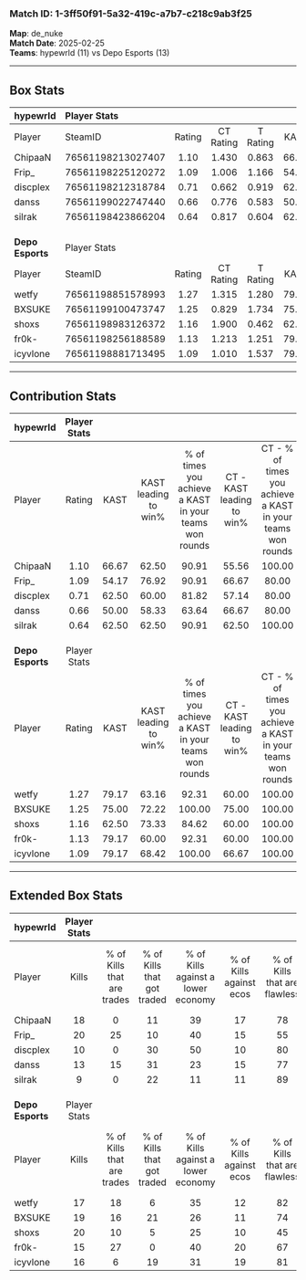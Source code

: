 ### Match ID: 1-3ff50f91-5a32-419c-a7b7-c218c9ab3f25  
**Map**: de_nuke  
**Match Date**: 2025-02-25  
**Teams**: hypewrld (11) vs Depo Esports (13)  

---  

## Box Stats  

| **hypewrld**     | Player Stats      |        |           |          |       |      |       |         |        |      |     |
| :- | :- | :-: | :-: | :-: | :-: | :-: | :-: | :-: | :-: | :-: | :-: |
| Player           | SteamID           | Rating | CT Rating | T Rating | KAST  | ADR  | Kills | Assists | Deaths | K/D  | HS% |
| ChipaaN          | 76561198213027407 |  1.10  |   1.430   |  0.863   | 66.67 | 88.5 |  18   |    5    |   18   | 1.00 | 50  |
| Frip_            | 76561198225120272 |  1.09  |   1.006   |  1.166   | 54.17 | 77.3 |  20   |    4    |   16   | 1.25 | 45  |
| discplex         | 76561198212318784 |  0.71  |   0.662   |  0.919   | 62.50 | 59.0 |  10   |    6    |   17   | 0.59 | 60  |
| danss            | 76561199022747440 |  0.66  |   0.776   |  0.583   | 50.00 | 61.9 |  13   |    2    |   20   | 0.65 | 69  |
| silrak           | 76561198423866204 |  0.64  |   0.817   |  0.604   | 62.50 | 48.4 |   9   |    4    |   17   | 0.53 | 44  |
|                  |                   |        |           |          |       |      |       |         |        |      |     |
|                  |                   |        |           |          |       |      |       |         |        |      |     |
|                  |                   |        |           |          |       |      |       |         |        |      |     |
| **Depo Esports** | Player Stats      |        |           |          |       |      |       |         |        |      |     |
| Player           | SteamID           | Rating | CT Rating | T Rating | KAST  | ADR  | Kills | Assists | Deaths | K/D  | HS% |
| wetfy            | 76561198851578993 |  1.27  |   1.315   |  1.280   | 79.17 | 77.0 |  17   |    5    |   11   | 1.55 | 41  |
| BXSUKE           | 76561199100473747 |  1.25  |   0.829   |  1.734   | 75.00 | 80.0 |  19   |    4    |   14   | 1.36 | 47  |
| shoxs            | 76561198983126372 |  1.16  |   1.900   |  0.462   | 62.50 | 82.7 |  20   |    2    |   16   | 1.25 | 80  |
| fr0k-            | 76561198256188589 |  1.13  |   1.213   |  1.251   | 79.17 | 71.5 |  15   |    3    |   13   | 1.15 | 73  |
| icyvlone         | 76561198881713495 |  1.09  |   1.010   |  1.537   | 79.17 | 73.5 |  16   |    4    |   17   | 0.94 | 81  |
---  

## Contribution Stats  

| **hypewrld**     | Player Stats |       |                      |                                                        |                           |                                                             |                          |                                                            |
| :- | :-: | :-: | :-: | :-: | :-: | :-: | :-: | :-: |
| Player           |    Rating    | KAST  | KAST leading to win% | % of times you achieve a KAST in your teams won rounds | CT - KAST leading to win% | CT - % of times you achieve a KAST in your teams won rounds | T - KAST leading to win% | T - % of times you achieve a KAST in your teams won rounds |
| ChipaaN          |     1.10     | 66.67 |        62.50         |                         90.91                          |           55.56           |                           100.00                            |          71.43           |                           83.33                            |
| Frip_            |     1.09     | 54.17 |        76.92         |                         90.91                          |           66.67           |                            80.00                            |          85.71           |                           100.00                           |
| discplex         |     0.71     | 62.50 |        60.00         |                         81.82                          |           57.14           |                            80.00                            |          62.50           |                           83.33                            |
| danss            |     0.66     | 50.00 |        58.33         |                         63.64                          |           66.67           |                            80.00                            |          50.00           |                           50.00                            |
| silrak           |     0.64     | 62.50 |        62.50         |                         90.91                          |           62.50           |                           100.00                            |          62.50           |                           83.33                            |
|                  |              |       |                      |                                                        |                           |                                                             |                          |                                                            |
|                  |              |       |                      |                                                        |                           |                                                             |                          |                                                            |
|                  |              |       |                      |                                                        |                           |                                                             |                          |                                                            |
| **Depo Esports** | Player Stats |       |                      |                                                        |                           |                                                             |                          |                                                            |
| Player           |    Rating    | KAST  | KAST leading to win% | % of times you achieve a KAST in your teams won rounds | CT - KAST leading to win% | CT - % of times you achieve a KAST in your teams won rounds | T - KAST leading to win% | T - % of times you achieve a KAST in your teams won rounds |
| wetfy            |     1.27     | 79.17 |        63.16         |                         92.31                          |           60.00           |                           100.00                            |          66.67           |                           85.71                            |
| BXSUKE           |     1.25     | 75.00 |        72.22         |                         100.00                         |           75.00           |                           100.00                            |          70.00           |                           100.00                           |
| shoxs            |     1.16     | 62.50 |        73.33         |                         84.62                          |           60.00           |                           100.00                            |          100.00          |                           71.43                            |
| fr0k-            |     1.13     | 79.17 |        60.00         |                         92.31                          |           60.00           |                           100.00                            |          60.00           |                           85.71                            |
| icyvlone         |     1.09     | 79.17 |        68.42         |                         100.00                         |           66.67           |                           100.00                            |          70.00           |                           100.00                           |
---  

## Extended Box Stats  

| **hypewrld**     | Player Stats |                            |                            |                                    |                         |                              |                                 |        |                             |                                     |                          |                               |                            |
| :- | :-: | :-: | :-: | :-: | :-: | :-: | :-: | :-: | :-: | :-: | :-: | :-: | :-: |
| Player           |    Kills     | % of Kills that are trades | % of Kills that got traded | % of Kills against a lower economy | % of Kills against ecos | % of Kills that are flawless | % of Kills that are close duels | Deaths | % of Deaths that get traded | % of Deaths against a lower economy | % of Deaths against ecos | % of Deaths that are flawless | % of Deaths that are close |
| ChipaaN          |      18      |             0              |             11             |                 39                 |           17            |              78              |               11                |   18   |             17              |                 17                  |            6             |              89               |             6              |
| Frip_            |      20      |             25             |             10             |                 40                 |           15            |              55              |                0                |   16   |              0              |                 13                  |            6             |              56               |             0              |
| discplex         |      10      |             0              |             30             |                 50                 |           10            |              80              |               10                |   17   |             18              |                 18                  |            6             |              65               |             12             |
| danss            |      13      |             15             |             31             |                 23                 |           15            |              77              |               15                |   20   |              5              |                 10                  |            5             |              70               |             5              |
| silrak           |      9       |             0              |             22             |                 11                 |           11            |              89              |                0                |   17   |             12              |                 12                  |            6             |              59               |             0              |
|                  |              |                            |                            |                                    |                         |                              |                                 |        |                             |                                     |                          |                               |                            |
|                  |              |                            |                            |                                    |                         |                              |                                 |        |                             |                                     |                          |                               |                            |
|                  |              |                            |                            |                                    |                         |                              |                                 |        |                             |                                     |                          |                               |                            |
| **Depo Esports** | Player Stats |                            |                            |                                    |                         |                              |                                 |        |                             |                                     |                          |                               |                            |
| Player           |    Kills     | % of Kills that are trades | % of Kills that got traded | % of Kills against a lower economy | % of Kills against ecos | % of Kills that are flawless | % of Kills that are close duels | Deaths | % of Deaths that get traded | % of Deaths against a lower economy | % of Deaths against ecos | % of Deaths that are flawless | % of Deaths that are close |
| wetfy            |      17      |             18             |             6              |                 35                 |           12            |              82              |                0                |   11   |             18              |                  9                  |            9             |              100              |             9              |
| BXSUKE           |      19      |             16             |             21             |                 26                 |           11            |              74              |                5                |   14   |              7              |                  7                  |            7             |              64               |             14             |
| shoxs            |      20      |             10             |             5              |                 25                 |           10            |              45              |                5                |   16   |              6              |                 13                  |            6             |              75               |             0              |
| fr0k-            |      15      |             27             |             0              |                 40                 |           20            |              67              |                0                |   13   |             23              |                  8                  |            8             |              69               |             0              |
| icyvlone         |      16      |             6              |             19             |                 31                 |           19            |              81              |               13                |   17   |             35              |                 18                  |            12            |              76               |             12             |
